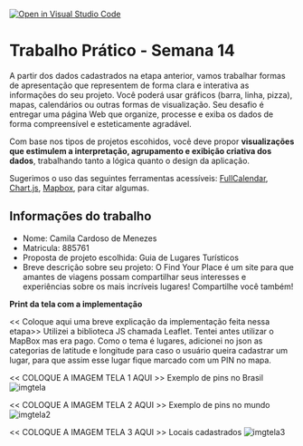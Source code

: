 [![Open in Visual Studio Code](https://classroom.github.com/assets/open-in-vscode-2e0aaae1b6195c2367325f4f02e2d04e9abb55f0b24a779b69b11b9e10269abc.svg)](https://classroom.github.com/online_ide?assignment_repo_id=19682105&assignment_repo_type=AssignmentRepo)

# Trabalho Prático - Semana 14

A partir dos dados cadastrados na etapa anterior, vamos trabalhar formas de apresentação que representem de forma clara e interativa as informações do seu projeto. Você poderá usar gráficos (barra, linha, pizza), mapas, calendários ou outras formas de visualização. Seu desafio é entregar uma página Web que organize, processe e exiba os dados de forma compreensível e esteticamente agradável.

Com base nos tipos de projetos escohidos, você deve propor **visualizações que estimulem a interpretação, agrupamento e exibição criativa dos dados**, trabalhando tanto a lógica quanto o design da aplicação.

Sugerimos o uso das seguintes ferramentas acessíveis: [FullCalendar](https://fullcalendar.io/), [Chart.js](https://www.chartjs.org/), [Mapbox](https://docs.mapbox.com/api/), para citar algumas.

## Informações do trabalho

- Nome: Camila Cardoso de Menezes
- Matricula: 885761
- Proposta de projeto escolhida: Guia de Lugares Turísticos
- Breve descrição sobre seu projeto: O Find Your Place é um site para que amantes de viagens possam compartilhar seus interesses e experiências sobre os mais incríveis lugares! Compartilhe você também!

**Print da tela com a implementação**

<< Coloque aqui uma breve explicação da implementação feita nessa etapa>>
Utilizei a biblioteca JS chamada Leaflet. Tentei antes utilizar o MapBox mas era pago. 
Como o tema é lugares, adicionei no json as categorias de latitude e longitude para caso
o usuário queira cadastrar um lugar, para que assim esse lugar fique marcado com um PIN no mapa. 

<<  COLOQUE A IMAGEM TELA 1 AQUI >>
Exemplo de pins no Brasil
![imgtela](image.png)

<<  COLOQUE A IMAGEM TELA 2 AQUI >>
Exemplo de pins no mundo
![imgtela2](image-1.png)

<<  COLOQUE A IMAGEM TELA 3 AQUI >>
Locais cadastrados
![imgtela3](image-2.png)
